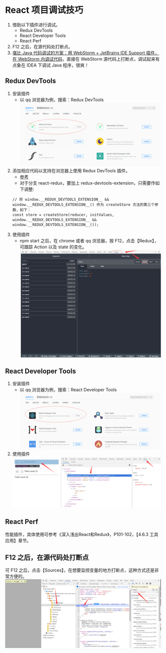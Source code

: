 # React 项目调试技巧
1. 借助以下插件进行调试。
    * Redux DevTools
    * React Developer Tools
    * React Perf
1. F12 之后，在源代码处打断点。
1. [堪比 Java 代码调试的方案：用 WebStorm + JetBrains IDE Support 插件，在 WebStorm 内调试代码](./JetBrainsIDESupport.md)，直接在 WebStorm 源代码上打断点，调试起来有点象在 IDEA 下调试 Java 程序，很爽！

## Redux DevTools
1. 安装插件
    * 以 qq 浏览器为例，搜索：Redux DevTools
    ![](images/ReduxDevToolsInstall.png)
1. 添加相应代码以支持在浏览器上使用 Redux DevTools 插件。
    * [参考](https://github.com/zalmoxisus/redux-devtools-extension#usage)
    * 对于分支 react-redux，要加上 redux-devtools-extension，只需要作如下调整:
    ```
    // 将 window.__REDUX_DEVTOOLS_EXTENSION__ && window.__REDUX_DEVTOOLS_EXTENSION__() 作为 createStore 方法的第三个参数，如下：
    const store = createStore(reducer, initValues, window.__REDUX_DEVTOOLS_EXTENSION__ && window.__REDUX_DEVTOOLS_EXTENSION__());
    ```
1. 使用插件
    * npm start 之后，在 chrome 或者 qq 浏览器，按 F12，点击【Redux】，可跟踪 Action 以及 state 的变化。  
    ![](./images/ReduxDevToolsUse.png)

## React Developer Tools
1. 安装插件
    * 以 qq 浏览器为例，搜索：React Developer Tools
    ![](./images/ReactDeveloperToolsInstall.png)
1. 使用插件  
    ![](./images/ReactDeveloperToolsUse.png)

## React Perf
性能插件，具体使用可参考《深入浅出React和Redux》，P101-102，【4.6.3 工具应用】章节。

## F12 之后，在源代码处打断点
可 F12 之后，点击【Sources】，在想要监控变量的地方打断点，这种方式还是非常方便的。
![](./images/f12Debug.png)


